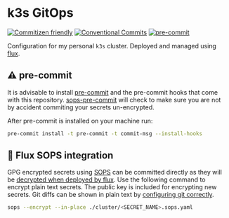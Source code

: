 # k3s GitOps

[![Commitizen friendly](https://img.shields.io/badge/commitizen-friendly-brightgreen.svg)](http://commitizen.github.io/cz-cli/)
[![Conventional Commits](https://img.shields.io/badge/Conventional%20Commits-1.0.0-yellow)](https://conventionalcommits.org)
[![pre-commit](https://img.shields.io/badge/pre--commit-enabled-brightgreen?logo=pre-commit&logoColor=white)](https://github.com/pre-commit/pre-commit)

Configuration for my personal `k3s` cluster. Deployed and managed using [flux](https://fluxcd.io).

## :warning: pre-commit

It is advisable to install [pre-commit](https://pre-commit.com/) and the pre-commit hooks that come with this repository.
[sops-pre-commit](https://github.com/k8s-at-home/sops-pre-commit) will check to make sure you are not by accident commiting your secrets un-encrypted.

After pre-commit is installed on your machine run:

```sh
pre-commit install -t pre-commit -t commit-msg --install-hooks
```

## :closed_lock_with_key: Flux SOPS integration

GPG encrypted secrets using [SOPS](https://github.com/mozilla/sops) can be committed directly as they will be [decrypted when deployed by flux](https://fluxcd.io/docs/guides/mozilla-sops). Use the following command to encrypt plain text secrets. The public key is included for encrypting new secrets. Git diffs can be shown in plain text by [configuring git correctly](https://github.com/mozilla/sops#showing-diffs-in-cleartext-in-git).

```sh
sops --encrypt --in-place ./cluster/<SECRET_NAME>.sops.yaml
```
